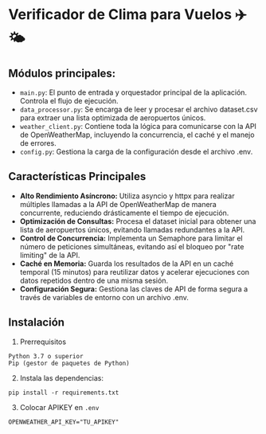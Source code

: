 # Verificador de Clima para Vuelos ✈️ 🌤️


## Módulos principales:


- `main.py`: El punto de entrada y orquestador principal de la aplicación. Controla el flujo de ejecución.
- `data_processor.py`: Se encarga de leer y procesar el archivo dataset.csv para extraer una lista optimizada de aeropuertos únicos.
- `weather_client.py`: Contiene toda la lógica para comunicarse con la API de OpenWeatherMap, incluyendo la concurrencia, el caché y el manejo de errores.
- `config.py`: Gestiona la carga de la configuración desde el archivo .env.


## Características Principales


* **Alto Rendimiento Asíncrono:** Utiliza asyncio y httpx para realizar múltiples llamadas a la API de OpenWeatherMap de manera concurrente, reduciendo drásticamente el tiempo de ejecución.
* **Optimización de Consultas:** Procesa el dataset inicial para obtener una lista de aeropuertos únicos, evitando llamadas redundantes a la API.
* **Control de Concurrencia:** Implementa un Semaphore para limitar el número de peticiones simultáneas, evitando así el bloqueo por "rate limiting" de la API.
* **Caché en Memoria:** Guarda los resultados de la API en un caché temporal (15 minutos) para reutilizar datos y acelerar ejecuciones con datos repetidos dentro de una misma sesión.
* **Configuración Segura:** Gestiona las claves de API de forma segura a través de variables de entorno con un archivo .env.


## Instalación


1. Prerrequisitos
```
Python 3.7 o superior
Pip (gestor de paquetes de Python)
```

2. Instala las dependencias:

```
pip install -r requirements.txt
```

3. Colocar APIKEY en `.env`
```
OPENWEATHER_API_KEY="TU_APIKEY"
```

